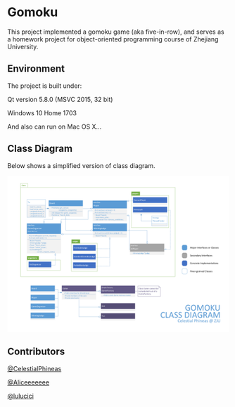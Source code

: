 # Gomoku

This project implemented a gomoku game (aka five-in-row), and serves as a homework project for object-oriented programming course of Zhejiang University.

## Environment

The project is built under:

Qt version 5.8.0 (MSVC 2015, 32 bit)

Windows 10 Home 1703

And also can run on Mac OS X...

## Class Diagram

Below shows a simplified version of class diagram.

![class-diagram](class-diagram.png)

## Contributors

[@CelestialPhineas](https://github.com/celestialphineas)

[@Aliceeeeeee](https://github.com/Aliceeeeeee)

[@lulucici](https://github.com/lulucici)

